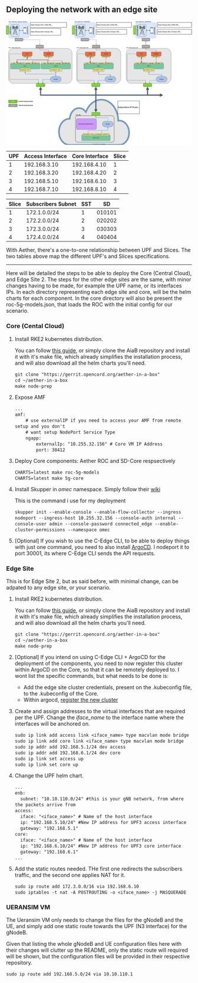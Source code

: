 ## Deploying the network with an edge site
![topology](edge_topology.svg "scenario")

| **UPF** | **Access Interface** | **Core Interface** | **Slice** |
|---------|----------------------|--------------------|-----------|
| 1       | 192.168.3.10         | 192.168.4.10       | 1         |
| 2       | 192.168.3.20         | 192.168.4.20       | 2         |
| 3       | 192.168.5.10         | 192.168.6.10       | 3         |
| 4       | 192.168.7.10         | 192.168.8.10       | 4         |

| **Slice** | **Subscribers Subnet** | **SST** | **SD** |
|-----------|------------------------|---------|--------|
| 1         | 172.1.0.0/24           | 1       | 010101 |
| 2         | 172.2.0.0/24           | 2       | 020202 |
| 3         | 172.3.0.0/24           | 3       | 030303 |
| 4         | 172.4.0.0/24           | 4       | 040404 |

With Aether, there's a one-to-one relationship between UPF and Slices. The two tables above map the different UPF's and Slices specifications.

---
Here will be detailed the steps to be able to deploy the Core (Central Cloud), and Edge Site 2. The steps for the other edge sites are the same, with minor changes having to be made, for example the UPF name, or its interfaces IPs.
In each directory representing each edge site and core, will be the helm charts for each component. In the core directory will also be present the roc-5g-models.json, that loads the ROC with the initial config for our scenario.

### Core (Cental Cloud)
1. Install RKE2 kubernetes distribution.

    You can follow [this guide](https://docs.google.com/document/d/1-BT7XqVsL7ffBlD7aweYaScKDQH7Gv5tHKt-sJGuf6c/edit#heading=h.9660fbbf0lyk), or simply clone the AiaB repository and install it with it's make file, which already simplifies the installation process, and will also download all the helm charts you'll need.

    ```
    git clone "https://gerrit.opencord.org/aether-in-a-box"
    cd ~/aether-in-a-box
    make node-prep
    ```
2. Expose AMF
    ```
    ...
    amf:
        # use externalIP if you need to access your AMF from remote setup and you don't
        # want setup NodePort Service Type
        ngapp:
            externalIp: "10.255.32.156" # Core VM IP Address
            port: 38412
    ```
3. Deploy Core components: Aether ROC and SD-Core respsectively
    ```
    CHARTS=latest make roc-5g-models
    CHARTS=latest make 5g-core
    ```

4. Install Skupper in _omec_ namespace. Simply follow their [wiki](https://skupper.io/start/index.html)

    This is the command i use for my deployment
    ```
    skupper init --enable-console --enable-flow-collector --ingress nodeport --ingress-host 10.255.32.156 --console-auth internal --console-user admin --console-password connected_edge --enable-cluster-permissions --namespace omec
    ```

5. [Optional] If you wish to use the C-Edge CLI, to be able to deploy things with just one command, you need to also install [ArgoCD](https://argo-cd.readthedocs.io/en/stable/getting_started/). I nodeport it to port 30001, its where C-Edge CLI sends the API requests.

### Edge Site
This is for Edge Site 2, but as said before, with minimal change, can be adpated to any edge site, or your scenario.

1. Install RKE2 kubernetes distribution.

    You can follow [this guide](https://docs.google.com/document/d/1-BT7XqVsL7ffBlD7aweYaScKDQH7Gv5tHKt-sJGuf6c/edit#heading=h.9660fbbf0lyk), or simply clone the AiaB repository and install it with it's make file, which already simplifies the installation process, and will also download all the helm charts you'll need.

    ```
    git clone "https://gerrit.opencord.org/aether-in-a-box"
    cd ~/aether-in-a-box
    make node-prep
    ```

2. [Optional] If you intend on using C-Edge CLI + ArgoCD for the deployment of the components, you need to now register this cluster within ArgoCD on the Core, so that it can be remotely deployed to. I wont list the specific commands, but what needs to be done is:
    - Add the edge site cluster credentials, present on the .kubeconfig file, to the .kubeconfig of the Core.
    - Within argocd, [register the new cluster](https://argo-cd.readthedocs.io/en/stable/getting_started/#5-register-a-cluster-to-deploy-apps-to-optional)

3. Create and assign addresses to the virtual interfaces that are required per the UPF. Change the *iface_name* to the interface name where the interfaces will be anchored on.
    ```
    sudo ip link add access link <iface_name> type macvlan mode bridge
    sudo ip link add core link <iface_name> type macvlan mode bridge
    sudo ip addr add 192.168.5.1/24 dev access
    sudo ip addr add 192.168.6.1/24 dev core
    sudo ip link set access up
    sudo ip link set core up
    ```
4. Change the UPF helm chart.
    ```
    ...
    enb:
      subnet: "10.10.110.0/24" #this is your gNB network, from where the packets arrive from
    access:
      iface: "<iface_name>" # Name of the host interface 
      ip: "192.168.5.10/24" #New IP address for UPF3 access interface
      gateway: "192.168.5.1"
    core:
      iface: "<iface_name>" # Name of the host interface 
      ip: "192.168.6.10/24" #New IP address for UPF3 core interface
      gateway: "192.168.6.1" 
    ... 
    ```

5. Add the static routes needed. THe first one redirects the subscribers traffic, and the second one applies NAT for it.
    ```
    sudo ip route add 172.3.0.0/16 via 192.168.6.10
    sudo iptables -t nat -A POSTROUTING -o <iface_name> -j MASQUERADE
    ```

### UERANSIM VM
The Ueransim VM only needs to change the files for the gNodeB and the UE, and simply add one static route towards the UPF (N3 interface) for the gNodeB.

Given that listing the whole gNodeB and UE configuration files here with their changes will clutter up the README, only the static route will required will be shown, but the configuration files will be provided in their respective repository.

  ```
  sudo ip route add 192.168.5.0/24 via 10.10.110.1
  ```
